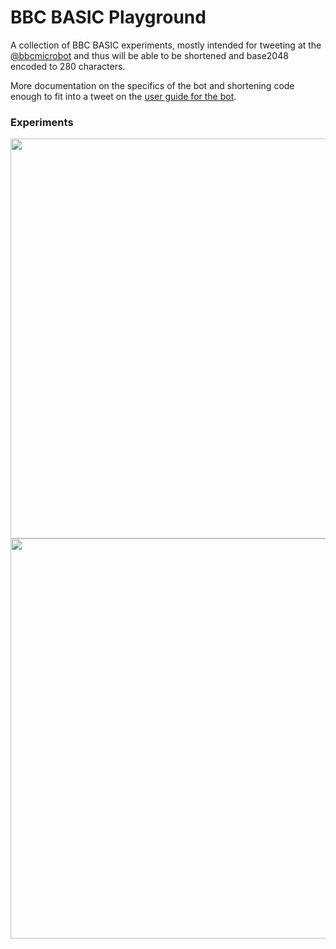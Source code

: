# BBC BASIC Playground

A collection of BBC BASIC experiments, mostly intended for tweeting at the [@bbcmicrobot](https://twitter.com/bbcmicrobot) and thus will be able to be shortened and base2048 encoded to 280 characters.

More documentation on the specifics of the bot and shortening code enough to fit into a tweet on the [user guide for the bot](https://github.com/8bitkick/BBCMicroBot/blob/master/docs/user%20guide.md).

### Experiments

<img src="https://raw.githubusercontent.com/d-mckee/bbcbasic-experiments/main/01-how-to-use-basic/how-to-use-basic.gif" width="640">

<img src="https://raw.githubusercontent.com/d-mckee/bbcbasic-experiments/main/02-so-hard-to-believe/so-hard-to-believe.gif" width="640">
